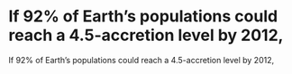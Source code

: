 # If  92% of Earth’s populations could reach a 4.5-accretion level by 2012,

If  92% of Earth’s populations could reach a 4.5-accretion level by 2012,